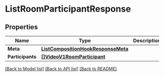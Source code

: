 # ListRoomParticipantResponse

## Properties

Name | Type | Description | Notes
------------ | ------------- | ------------- | -------------
**Meta** | [**ListCompositionHookResponseMeta**](ListCompositionHookResponseMeta.md) |  |[optional] 
**Participants** | [**[]VideoV1RoomParticipant**](VideoV1RoomParticipant.md) |  |[optional] 

[[Back to Model list]](../README.md#documentation-for-models) [[Back to API list]](../README.md#documentation-for-api-endpoints) [[Back to README]](../README.md)


